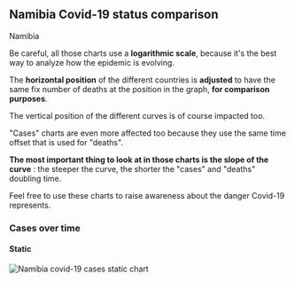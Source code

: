 ## Namibia Covid-19 status comparison 

Namibia



Be careful, all those charts use a **logarithmic scale**, because it's the best way to analyze how the epidemic is evolving.
 
The **horizontal position** of the different countries is **adjusted** to have the same fix number of deaths at the position in the graph, **for comparison purposes**.

The vertical position of the different curves is of course impacted too.

"Cases" charts are even more affected too because they use the same time offset that is used for "deaths".

**The most important thing to look at in those charts is the slope of the curve** : the steeper the curve, the shorter the "cases" and "deaths" doubling time.

Feel free to use these charts to raise awareness about the danger Covid-19 represents. 


 
### Cases over time
 
#### Static
![Namibia covid-19 cases static chart](https://raw.githubusercontent.com/madlag/coronavirus_study/master/notebooks/graphs/2020-03-23/countries/Namibia/2020-03-23_Namibia_cases.png "Namibia covid-19 cases static chart")   

